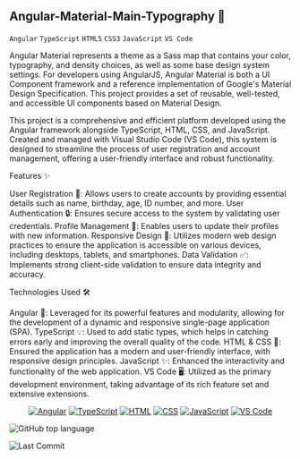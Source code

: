## Angular-Material-Main-Typography 🎨
`Angular` `TypeScript` `HTML5` `CSS3` `JavaScript` `VS Code`


Angular Material represents a theme as a Sass map that contains your color, typography, and density choices, as well as some base design system settings.
For developers using AngularJS, Angular Material is both a UI Component framework and a reference implementation of Google's Material Design Specification. 
This project provides a set of reusable, well-tested, and accessible UI components based on Material Design.

This project is a comprehensive and efficient platform developed using the Angular framework alongside TypeScript, HTML, CSS, and JavaScript. Created and 
managed with Visual Studio Code (VS Code), this system is designed to streamline the process of user registration and account management, offering a user-friendly 
interface and robust functionality.

Features ✨

 User Registration 📝: Allows users to create accounts by providing essential details such as name, birthday, age, ID number, and more.
 User Authentication 🔒: Ensures secure access to the system by validating user credentials.
 Profile Management 👤: Enables users to update their profiles with new information.
 Responsive Design 📱: Utilizes modern web design practices to ensure the application is accessible on various devices, including desktops, tablets, and smartphones.
 Data Validation ✅: Implements strong client-side validation to ensure data integrity and accuracy.

Technologies Used 🛠️

  Angular 📐: Leveraged for its powerful features and modularity, allowing for the development of a dynamic and responsive single-page application (SPA).
  TypeScript 💡: Used to add static types, which helps in catching errors early and improving the overall quality of the code.
  HTML & CSS 🎨: Ensured the application has a modern and user-friendly interface, with responsive design principles.
  JavaScript ✨: Enhanced the interactivity and functionality of the web application.
  VS Code 🖥️: Utilized as the primary development environment, taking advantage of its rich feature set and extensive extensions.


  <p align="center">
  <a href="https://angular.io/"><img src="https://img.icons8.com/color/48/null/angularjs.png" alt="Angular"/></a>
  <a href="https://www.typescriptlang.org/"><img src="https://img.icons8.com/color/48/null/typescript.png" alt="TypeScript"/></a>
  <a href="https://developer.mozilla.org/en-US/docs/Web/HTML"><img src="https://img.icons8.com/color/48/null/html-5.png" alt="HTML"/></a>
  <a href="https://developer.mozilla.org/en-US/docs/Web/CSS"><img src="https://img.icons8.com/color/48/null/css3.png" alt="CSS"/></a>
  <a href="https://www.javascript.com/"><img src="https://img.icons8.com/color/48/null/javascript.png" alt="JavaScript"/></a>
  <a href="https://code.visualstudio.com/"><img src="https://img.icons8.com/color/48/null/visual-studio-code-2019.png" alt="VS Code"/></a>
</p>

<p>
  <img alt="GitHub top language" src="https://img.shields.io/github/languages/top/Randika00/Angular-Material-Main">
</p>

![Last Commit](https://img.shields.io/github/last-commit/Randika00/Angular-Material-Main)




